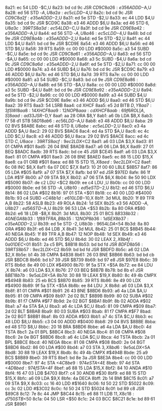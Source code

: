 8a21: ec 54        LDD    -$C,U
8a23: bd cd 9c     JSR    $CD9C
8a26: e3 56        ADDD   -$A,U
8a28: ed 56        STD    -$A,U
8a2a: ec 5c        LDD    -$4,U
8a2c: bd cd 9c     JSR    $CD9C
8a2f: e3 5e        ADDD   -$2,U
8a31: ed 5e        STD    -$2,U
8a33: ec 44        LDD    $4,U
8a35: bd cd 9c     JSR    $CD9C
8a38: e3 46        ADDD   $6,U
8a3a: ed 46        STD    $6,U
8a3c: 39           RTS
8a3d: ec 54        LDD    -$C,U
8a3f: bd cd 9e     JSR    $CD9E
8a42: e3 56        ADDD   -$A,U
8a44: ed 56        STD    -$A,U
8a46: ec 5c        LDD    -$4,U
8a48: bd cd 9e     JSR    $CD9E
8a4b: e3 5e        ADDD   -$2,U
8a4d: ed 5e        STD    -$2,U
8a4f: ec 44        LDD    $4,U
8a51: bd cd 9e     JSR    $CD9E
8a54: e3 46        ADDD   $6,U
8a56: ed 46        STD    $6,U
8a58: 39           RTS
8a59: cc 00 00     LDD    #$0000
8a5c: a3 54        SUBD   -$C,U
8a5e: bd cd 9c     JSR    $CD9C
8a61: e3 56        ADDD   -$A,U
8a63: ed 56        STD    -$A,U
8a65: cc 00 00     LDD    #$0000
8a68: a3 5c        SUBD   -$4,U
8a6a: bd cd 9c     JSR    $CD9C
8a6d: e3 5e        ADDD   -$2,U
8a6f: ed 5e        STD    -$2,U
8a71: cc 00 00     LDD    #$0000
8a74: a3 44        SUBD   $4,U
8a76: bd cd 9c     JSR    $CD9C
8a79: e3 46        ADDD   $6,U
8a7b: ed 46        STD    $6,U
8a7d: 39           RTS
8a7e: cc 00 00     LDD    #$0000
8a81: a3 54        SUBD   -$C,U
8a83: bd cd 9e     JSR    $CD9E
8a86: e3 56        ADDD   -$A,U
8a88: ed 56        STD    -$A,U
8a8a: cc 00 00     LDD    #$0000
8a8d: a3 5c        SUBD   -$4,U
8a8f: bd cd 9e     JSR    $CD9E
8a92: e3 5e        ADDD   -$2,U
8a94: ed 5e        STD    -$2,U
8a96: cc 00 00     LDD    #$0000
8a99: a3 44        SUBD   $4,U
8a9b: bd cd 9e     JSR    $CD9E
8a9e: e3 46        ADDD   $6,U
8aa0: ed 46        STD    $6,U
8aa2: 39           RTS
8aa3: 54           LSRB
8aa4: cd           XHCF
8aa5: e5 2d        BITB   $D,Y
8aa7: 3f           SWI
8aa8: 14           XHCF
8aa9: 12           NOP
8aaa: cd           XHCF
8aab: 69 f6        ROL    [A,S]
8aad: ad 33        JSR    -$D,Y
8aaf: aa 28        ORA    $8,Y
8ab1: a6 0b        LDA    $B,X
8ab3: f7 58 d1     STB    $58D1
8ab6: ec 56        LDD    -$A,U
8ab8: e3 48        ADDD   $8,U
8aba: 29 02        BVS    $8ABE
8abc: ed 48        STD    $8,U
8abe: ec 5e        LDD    -$2,U
8ac0: e3 4a        ADDD   $A,U
8ac2: 29 02        BVS    $8AC6
8ac4: ed 4a        STD    $A,U
8ac6: ec 4c        LDD    $C,U
8ac8: e3 46        ADDD   $6,U
8aca: 29 02        BVS    $8ACE
8acc: ed 4c        STD    $C,U
8ace: 39           RTS
8acf: 9e c2        LDX    <$C2
8ad1: a6 03        LDA    $3,X
8ad3: 81 01        CMPA   #$01
8ad5: 26 04        BNE    $8ADB
8ad7: a6 06        LDA    $6,X
8ad9: 27 01        BEQ    $8ADC
8adb: 39           RTS
8adc: bd ce 45     JSR    $CE45
8adf: a6 03        LDA    $3,X
8ae1: 81 01        CMPA   #$01
8ae3: 26 08        BNE    $8AED
8ae5: ec 88 15     LDD    $15,X
8ae8: ca 01        ORB    #$01
8aea: ed 88 15     STD    $15,X
8aed: 9e c2        LDX    <$C2
8aef: 6c 08        INC    $8,X
8af1: 6a 07        DEC    $7,X
8af3: 10 2f 00 60  LBLE   $8B57
8af7: 86 05        LDA    #$05
8af9: a7 07        STA    $7,X
8afb: bd 97 ed     JSR    $97ED
8afe: 86 1f        LDA    #$1F
8b00: a7 09        STA    $9,X
8b02: a7 06        STA    $6,X
8b04: 8e 50 90     LDX    #$5090
8b07: de c2        LDU    <$C2
8b09: ee c4        LDU    ,U
8b0b: cc 00 00     LDD    #$0000
8b0e: ed 56        STD    -$A,U
8b10: ed 5e        STD    -$2,U
8b12: ed 46        STD    $6,U
8b14: 86 02        LDA    #$02
8b16: 97 01        STA    <$01
8b18: cc 40 00     LDD    #$4000
8b1b: 93 c4        SUBD   <$C4
8b1d: e6 10        LDB    -$10,X
8b1f: 3d           MUL
8b20: 1f 89        TFR    A,B
8b22: 58           ASLB
8b23: 49           ROLA
8b24: 1d           SEX
8b25: e3 56        ADDD   -$A,U
8b27: ed 56        STD    -$A,U
8b29: 96 53        LDA    <$53
8b2b: 8a 80        ORA    #$80
8b2d: e6 18        LDB    -$8,X
8b2f: 3d           MUL
8b30: 25 01        BCS    $8B33
8b32: 40           NEGA
8b33: 1f 89        TFR    A,B
8b35: 12           NOP
8b36: 1d           SEX
8b37: e3 5e        ADDD   -$2,U
8b39: ed 5e        STD    -$2,U
8b3b: 96 54        LDA    <$54
8b3d: 8a 80        ORA    #$80
8b3f: e6 84        LDB    ,X
8b41: 3d           MUL
8b42: 25 01        BCS    $8B45
8b44: 40           NEGA
8b45: 1f 89        TFR    A,B
8b47: 12           NOP
8b48: 1d           SEX
8b49: e3 46        ADDD   $6,U
8b4b: ed 46        STD    $6,U
8b4d: 30 02        LEAX   $2,X
8b4f: 0a 01        DEC    <$01
8b51: 2a c5        BPL    $8B18
8b53: bd bd fd     JSR    $BDFD
8b56: 39           RTS
8b57: 9e c2        LDX    <$C2
8b59: bd bd fd     JSR    $BDFD
8b5c: a6 02        LDA    $2,X
8b5e: b1 4b 38     CMPA   $4B38
8b61: 26 03        BNE    $8B66
8b63: bd bd cb     JSR    $BDCB
8b66: bd b7 39     JSR    $B739
8b69: bd 97 e8     JSR    $97E8
8b6c: 39           RTS
8b6d: 8e 49 00     LDX    #$4900
8b70: 9f 5a        STX    <$5A
8b72: ee 84        LDU    ,X
8b74: a6 03        LDA    $3,X
8b76: 27 03        BEQ    $8B7B
8b78: bd 8b e1     JSR    $8BE1
8b7b: 9e 5a        LDX    <$5A
8b7d: 30 88 19     LEAX   $19,X
8b80: 8c 49 4b     CMPX   #$494B
8b83: 25 eb        BCS    $8B70
8b85: 39           RTS
8b86: 8e 49 00     LDX    #$4900
8b89: 9f 5a        STX    <$5A
8b8b: ee 84        LDU    ,X
8b8d: a6 03        LDA    $3,X
8b8f: 81 01        CMPA   #$01
8b91: 26 43        BNE    $8BD6
8b93: a6 4a        LDA    $A,U
8b95: 81 09        CMPA   #$09
8b97: 2d 02        BLT    $8B9B
8b99: 80 02        SUBA   #$02
8b9b: 81 f7        CMPA   #$F7
8b9d: 2e 02        BGT    $8BA1
8b9f: 8b 02        ADDA   #$02
8ba1: a7 4a        STA    $A,U
8ba3: a6 4c        LDA    $C,U
8ba5: 81 09        CMPA   #$09
8ba7: 2d 02        BLT    $8BAB
8ba9: 80 03        SUBA   #$03
8bab: 81 f7        CMPA   #$F7
8bad: 2e 02        BGT    $8BB1
8baf: 8b 03        ADDA   #$03
8bb1: a7 4c        STA    $C,U
8bb3: ec 48        LDD    $8,U
8bb5: c3 04 00     ADDD   #$0400
8bb8: 29 04        BVS    $8BBE
8bba: ed 48        STD    $8,U
8bbc: 20 18        BRA    $8BD6
8bbe: a6 4a        LDA    $A,U
8bc0: 4d           TSTA
8bc1: 2a 01        BPL    $8BC4
8bc3: 40           NEGA
8bc4: 81 08        CMPA   #$08
8bc6: 2e 0e        BGT    $8BD6
8bc8: a6 4c        LDA    $C,U
8bca: 4d           TSTA
8bcb: 2a 01        BPL    $8BCE
8bcd: 40           NEGA
8bce: 81 08        CMPA   #$08
8bd0: 2e 04        BGT    $8BD6
8bd2: 86 00        LDA    #$00
8bd4: a7 03        STA    $3,X
8bd6: 9e 5a        LDX    <$5A
8bd8: 30 88 19     LEAX   $19,X
8bdb: 8c 49 4b     CMPX   #$494B
8bde: 25 a9        BCS    $8B89
8be0: 39           RTS
8be1: bd 8e 3a     JSR    $8E3A
8be4: cc 00 00     LDD    #$0000
8be7: 97 4c        STA    <$4C
8be9: 97 4e        STA    <$4E
8beb: 97 4d        STA    <$4D
8bed: 97 4f        STA    <$4F
8bef: a6 88 15     LDA    $15,X
8bf2: 84 10        ANDA   #$10
8bf4: f6 47 03     LDB    $4703
8bf7: c4 30        ANDB   #$30
8bf9: ed 88 15     STD    $15,X
8bfc: a6 09        LDA    $9,X
8bfe: 4a           DECA
8bff: 2b 14        BMI    $8C15
8c01: a7 09        STA    $9,X
8c03: cc 16 40     LDD    #$1640
8c06: fd 50 22     STD    $5022
8c09: cc 3c 02     LDD    #$3C02
8c0c: fd 50 24     STD    $5024
8c0f: bd 89 c8     JSR    $89C8
8c12: 7e 8c 44     JMP    $8C44
8c15: e6 88 11     LDB    $11,X
8c18: d7 50        STB    <$50
8c1a: 04 50        LSR    <$50
8c1c: 24 03        BCC    $8C21
8c1e: bd 89 61     JSR    $8961
